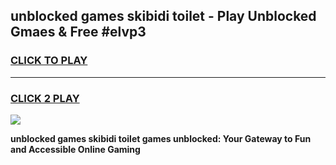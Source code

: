 
## unblocked games skibidi toilet - Play Unblocked Gmaes & Free #elvp3
<h3>
<a href="https://news.freeplayer.one?title=unblocked_games_skibidi_toilet&ref=03M">CLICK TO PLAY</a></h3>
<hr>

<h3>
<a href="https://news.freeplayer.one?title=unblocked_games_skibidi_toilet&ref=03M">CLICK 2 PLAY</a>
  
</h3>

<a href="https://news.freeplayer.one?title=unblocked_games_skibidi_toilet&ref=03M"><img src="https://clearcache.store/games.png"></a>


**unblocked games skibidi toilet games unblocked: Your Gateway to Fun and Accessible Online Gaming**
